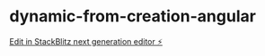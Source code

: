# dynamic-from-creation-angular

[Edit in StackBlitz next generation editor ⚡️](https://stackblitz.com/~/github.com/vinaynagisetty/dynamic-from-creation-angular)